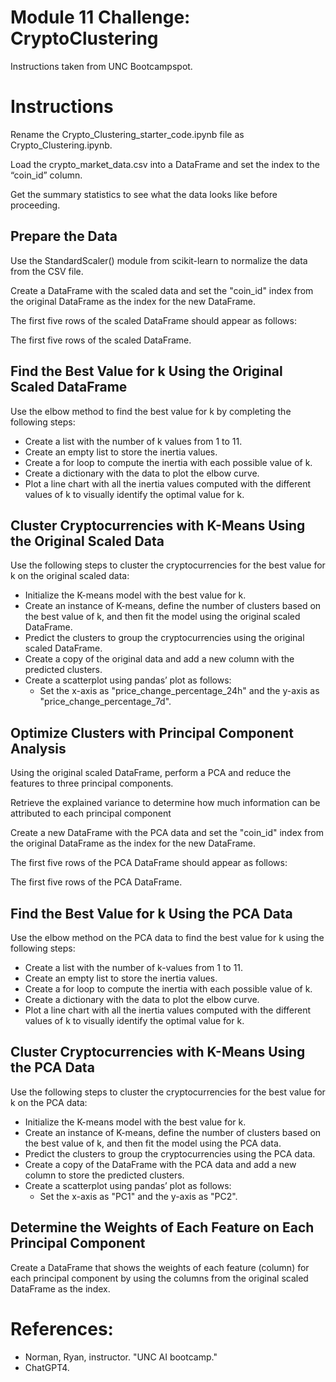 # Module 11 Challenge: CryptoClustering

Instructions taken from UNC Bootcampspot. 

# Instructions

Rename the Crypto_Clustering_starter_code.ipynb file as Crypto_Clustering.ipynb.

Load the crypto_market_data.csv into a DataFrame and set the index to the “coin_id” column.

Get the summary statistics to see what the data looks like before proceeding.

## Prepare the Data

Use the StandardScaler() module from scikit-learn to normalize the data from the CSV file.

Create a DataFrame with the scaled data and set the "coin_id" index from the original DataFrame as the index for the new DataFrame.

The first five rows of the scaled DataFrame should appear as follows:

The first five rows of the scaled DataFrame.

## Find the Best Value for k Using the Original Scaled DataFrame

Use the elbow method to find the best value for k by completing the following steps:

- Create a list with the number of k values from 1 to 11.
- Create an empty list to store the inertia values.
- Create a for loop to compute the inertia with each possible value of k.
- Create a dictionary with the data to plot the elbow curve.
- Plot a line chart with all the inertia values computed with the different values of k to visually identify the optimal value for k.

## Cluster Cryptocurrencies with K-Means Using the Original Scaled Data

Use the following steps to cluster the cryptocurrencies for the best value for k on the original scaled data:

- Initialize the K-means model with the best value for k.
- Create an instance of K-means, define the number of clusters based on the best value of k, and then fit the model using the original scaled DataFrame.
- Predict the clusters to group the cryptocurrencies using the original scaled DataFrame.
- Create a copy of the original data and add a new column with the predicted clusters.
- Create a scatterplot using pandas’ plot as follows:
  - Set the x-axis as "price_change_percentage_24h" and the y-axis as "price_change_percentage_7d".

## Optimize Clusters with Principal Component Analysis

Using the original scaled DataFrame, perform a PCA and reduce the features to three principal components.

Retrieve the explained variance to determine how much information can be attributed to each principal component 

Create a new DataFrame with the PCA data and set the "coin_id" index from the original DataFrame as the index for the new DataFrame.

The first five rows of the PCA DataFrame should appear as follows:

The first five rows of the PCA DataFrame.

## Find the Best Value for k Using the PCA Data

Use the elbow method on the PCA data to find the best value for k using the following steps:

- Create a list with the number of k-values from 1 to 11.
- Create an empty list to store the inertia values.
- Create a for loop to compute the inertia with each possible value of k.
- Create a dictionary with the data to plot the elbow curve.
- Plot a line chart with all the inertia values computed with the different values of k to visually identify the optimal value for k.

## Cluster Cryptocurrencies with K-Means Using the PCA Data

Use the following steps to cluster the cryptocurrencies for the best value for k on the PCA data:

- Initialize the K-means model with the best value for k.
- Create an instance of K-means, define the number of clusters based on the best value of k, and then fit the model using the PCA data.
- Predict the clusters to group the cryptocurrencies using the PCA data.
- Create a copy of the DataFrame with the PCA data and add a new column to store the predicted clusters.
- Create a scatterplot using pandas’ plot as follows:
  - Set the x-axis as "PC1" and the y-axis as "PC2".


## Determine the Weights of Each Feature on Each Principal Component

Create a DataFrame that shows the weights of each feature (column) for each principal component by using the columns from the original scaled DataFrame as the index.

# References:

- Norman, Ryan, instructor. "UNC AI bootcamp."
- ChatGPT4. 